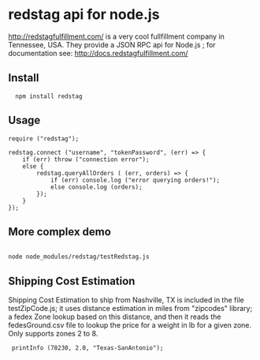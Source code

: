 # redstag api for node.js

http://redstagfulfillment.com/ is a very cool fullfillment company in Tennessee, USA.
They provide a JSON RPC api for Node.js ; for documentation see: http://docs.redstagfulfillment.com/

## Install

```
  npm install redstag
```

## Usage

```
require ("redstag");

redstag.connect ("username", "tokenPassword", (err) => {
    if (err) throw ("connection error");
    else {
        redstag.queryAllOrders ( (err, orders) => {
            if (err) console.log ("error querying orders!");
            else console.log (orders);
        });
    }
});

```

## More complex demo

```

node node_modules/redstag/testRedstag.js

```

## Shipping Cost Estimation

Shipping Cost Estimation to ship from Nashville, TX is included in the file testZipCode.js; it uses distance estimation in miles
from "zipcodes" library; a fedex Zone lookup based on this distance, and then it reads the fedesGround.csv file to lookup the price
for a weight in lb for a given zone. Only supports zones 2 to 8.

```
 printInfo (78230, 2.0, "Texas-SanAntonio");
```
        
